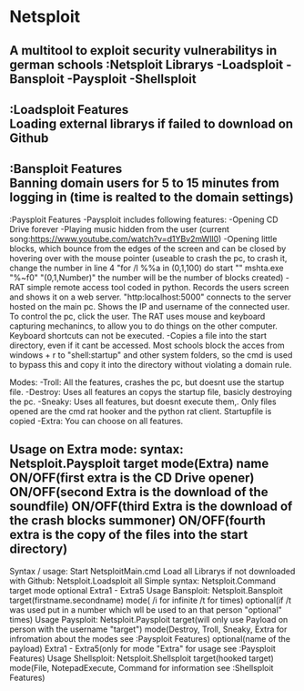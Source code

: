 # Netsploit
A multitool to exploit security vulnerabilitys in german schools
:Netsploit Librarys
-Loadsploit
-Bansploit
-Paysploit
-Shellsploit
-------------------------------------------------------------------------------------------------------------------------------------------------------------------
:Loadsploit Features  
Loading external librarys if failed to download on Github
-------------------------------------------------------------------------------------------------------------------------------------------------------------------
:Bansploit Features  
Banning domain users for 5 to 15 minutes from logging in (time is realted to the domain settings)
-------------------------------------------------------------------------------------------------------------------------------------------------------------------
:Paysploit Features
-Paysploit includes following features:
-Opening CD Drive forever
-Playing music hidden from the user (current song:https://www.youtube.com/watch?v=d1YBv2mWll0)
-Opening little blocks, which bounce from the edges of the screen and can be closed by hovering over with the mouse pointer (useable to crash the pc, to crash it, change the number in line 4 "for /l %%a in (0,1,100) do start "" mshta.exe "%~f0" "(0,1,Number)" the number will be the number of blocks created)
-RAT simple remote access tool coded in python. Records the users screen and shows it on a web server. "http:localhost:5000" connects to the server hosted on the main pc. Shows the IP and username of the connected user. To control the pc, click the user. The RAT uses mouse and keyboard capturing mechanincs, to allow you to do things on the other computer. Keyboard shortcuts can not be executed.
-Copies a file into the start directory, even if it cant be accessed. Most schools block the acces from windows + r to "shell:startup" and other system folders, so the cmd is used to bypass this and copy it into the directory without violating a domain rule.

Modes:
-Troll:
All the features, crashes the pc, but doesnt use the startup file.
-Destroy:
Uses all features an copys the startup file, basicly destroying the pc.
-Sneaky:
Uses all features, but doesnt execute them,. Only files opened are the cmd rat hooker and the python rat client. Startupfile is copied
-Extra:
You can choose on all features.

Usage on Extra mode:
syntax: Netsploit.Paysploit target mode(Extra) name ON/OFF(first extra is the CD Drive opener) ON/OFF(second Extra is the download of the soundfile) ON/OFF(third Extra is the download of the crash blocks summoner) ON/OFF(fourth extra is the copy of the files into the start directory)
-------------------------------------------------------------------------------------------------------------------------------------------------------------------
Syntax / usage:
Start NetsploitMain.cmd
Load all Librarys if not downloaded with Github: Netsploit.Loadsploit all
Simple syntax: Netsploit.Command target mode optional Extra1 - Extra5
Usage Bansploit:
Netsploit.Bansploit target(firstname.secondname) mode( /i for infinite /t for times) optional(if /t was used put in a number which wll be used to an that person "optional" times)
Usage Paysploit:
Netsploit.Paysploit target(will only use Payload on person with the username "target") mode(Destroy, Troll, Sneaky, Extra for infromation about the modes see :Paysploit Features) optional(name of the payload) Extra1 - Extra5(only for mode "Extra" for usage see :Paysploit Features)
Usage Shellsploit:
Netsploit.Shellsploit target(hooked target) mode(File, NotepadExecute, Command for information see :Shellsploit Features) 

